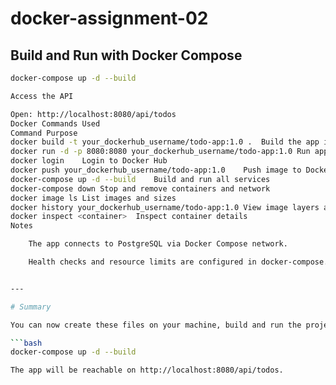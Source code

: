 # docker-assignment-02


## Build and Run with Docker Compose

```bash
docker-compose up -d --build

Access the API

Open: http://localhost:8080/api/todos
Docker Commands Used
Command	Purpose
docker build -t your_dockerhub_username/todo-app:1.0 .	Build the app image
docker run -d -p 8080:8080 your_dockerhub_username/todo-app:1.0	Run app container
docker login	Login to Docker Hub
docker push your_dockerhub_username/todo-app:1.0	Push image to Docker Hub
docker-compose up -d --build	Build and run all services
docker-compose down	Stop and remove containers and network
docker image ls	List images and sizes
docker history your_dockerhub_username/todo-app:1.0	View image layers and sizes
docker inspect <container>	Inspect container details
Notes

    The app connects to PostgreSQL via Docker Compose network.

    Health checks and resource limits are configured in docker-compose.yml.


---

# Summary

You can now create these files on your machine, build and run the project fully with:

```bash
docker-compose up -d --build

The app will be reachable on http://localhost:8080/api/todos.
